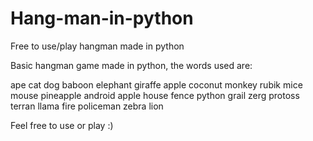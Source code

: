 # Hang-man-in-python
Free to use/play hangman made in python

Basic hangman game made in python, the words used are: 

ape cat dog baboon elephant giraffe apple coconut monkey 
rubik mice mouse pineapple android apple house fence python grail 
zerg protoss terran llama fire policeman zebra lion

Feel free to use or play :)
